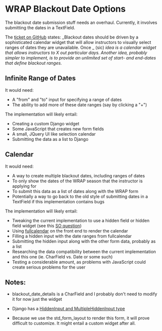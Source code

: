 # WRAP Blackout Date Options

The blackout date submission stuff needs an overhaul. Currently, it involves submitting the dates in a TextField.

The [ticket on GitHub][14c024d0] states: _Blackout dates should be driven by a sophisticated calendar widget that will allow instructors to visually select ranges of dates they are unavailable. Once _ (sic) _idea is a calendar widget that allows instructors to X out particular days. Another idea, probably simpler to implement, is to provide an unlimited set of start- and end-dates that define blackout ranges._

## Infinite Range of Dates

It would need:
- A "from" and "to" input for specifying a range of dates
- The ability to add more of these date ranges (say by clicking a "+")

The implementation will likely entail:
- Creating a custom Django widget
- Some JavaScript that creates new form fields
- A small, JQuery UI like selection calendar
- Submitting the data as a list to Django

## Calendar

It would need:
- A way to create multiple blackout dates, including ranges of dates
- To only show the dates of the WRAP season that the instructor is applying for
- To submit this data as a list of dates along with the WRAP form
- Potentially a way to go back to the old style of submitting dates in a TextField if this implementation contains bugs

The implementation will likely entail:
- Tweaking the current implementation to use a hidden field or hidden field widget (see this [SO question][cf936cac])
- Using [fullcalendar][cf52e38d] on the front end to render the calendar
- Filling a hidden input with the date ranges from fullcalendar
- Submitting the hidden input along with the other form data, probably as a list
- Researching the data compatibility between the current implementation and this one (ie. CharField vs. Date or some such)
- Testing a considerable amount, as problems with JavaScript could create serious problems for the user

## Notes:
- blackout_date_details is a CharField and I probably don't need to modify it for now just the widget
- Django has a [HiddenInput and MultipleHiddenInput type][0f720fa3]
- Because we use the std_form_layout to render this form, it will prove difficult to customize. It might entail a custom widget after all.

  [cf52e38d]: https://fullcalendar.io "fullcalendar"
  [14c024d0]: https://github.com/NationalOutdoorLeadershipSchool/website/issues/125 "ticket"
  [cf936cac]: https://stackoverflow.com/questions/6862250/change-a-django-form-field-to-a-hidden-field "SO Question"
  [0f720fa3]: https://docs.djangoproject.com/en/1.8/ref/forms/widgets/#hiddeninput "Django Hidden Inputs"
